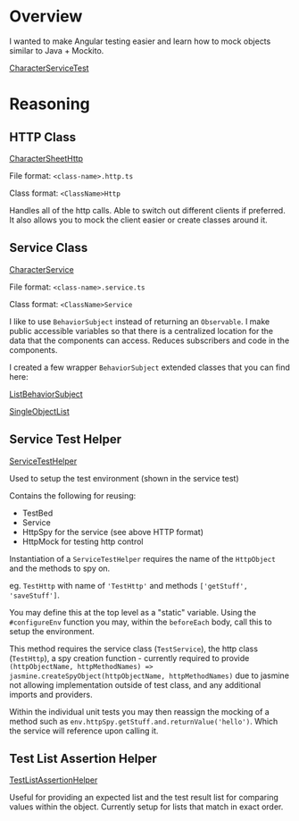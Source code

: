 
# Overview

I wanted to make Angular testing easier and learn how to mock objects similar to
Java + Mockito.

[CharacterServiceTest](https://github.com/joshnickleby/angular-examples/blob/master/src/app/testing/personal/character-sheet.service.spec.ts)

# Reasoning

## HTTP Class

[CharacterSheetHttp](https://github.com/joshnickleby/angular-examples/blob/master/src/app/testing/personal/character-sheet.http.ts)

File format: `<class-name>.http.ts`

Class format: `<ClassName>Http`

Handles all of the http calls. Able to switch out different clients if preferred.
It also allows you to mock the client easier or create classes around it.

## Service Class

[CharacterService](https://github.com/joshnickleby/angular-examples/blob/master/src/app/testing/personal/character-sheet.service.ts)

File format: `<class-name>.service.ts`

Class format: `<ClassName>Service`

I like to use `BehaviorSubject` instead of returning an `Observable`. I make public
accessible variables so that there is a centralized location for the data that
the components can access. Reduces subscribers and code in the components.

I created a few wrapper `BehaviorSubject` extended classes that you can find here:

[ListBehaviorSubject](https://github.com/joshnickleby/angular-examples/blob/master/src/app/common/list-behavior-subject.ts)

[SingleObjectList](https://github.com/joshnickleby/angular-examples/blob/master/src/app/common/single-object-list.ts)

## Service Test Helper

[ServiceTestHelper](https://github.com/joshnickleby/angular-examples/blob/master/src/app/common/service-test.helper.ts)

Used to setup the test environment (shown in the service test)

Contains the following for reusing:

- TestBed
- Service
- HttpSpy for the service (see above HTTP format)
- HttpMock for testing http control

Instantiation of a `ServiceTestHelper` requires the name of the `HttpObject` and the methods to spy on.

eg. `TestHttp` with name of `'TestHttp'` and methods `['getStuff', 'saveStuff']`.

You may define this at the top level as a "static" variable. Using the `#configureEnv`
function you may, within the `beforeEach` body, call this to setup the environment.

This method requires the service class (`TestService`), the http class (`TestHttp`),
a spy creation function - currently required to provide 
`(httpObjectName, httpMethodNames) => jasmine.createSpyObject(httpObjectName, httpMethodNames)`
due to jasmine not allowing implementation outside of test class, and any additional
imports and providers.

Within the individual unit tests you may then reassign the mocking of a method
such as `env.httpSpy.getStuff.and.returnValue('hello')`. Which the service will
reference upon calling it.


## Test List Assertion Helper

[TestListAssertionHelper](https://github.com/joshnickleby/angular-examples/blob/master/src/app/common/test-list-assertion.helper.ts)

Useful for providing an expected list and the test result list for
comparing values within the object. Currently setup for lists that
match in exact order.
